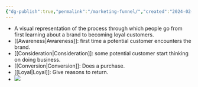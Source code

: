 ```yaml
---
{"dg-publish":true,"permalink":"/marketing-funnel/","created":"2024-02-29T12:31:56.965-05:00","updated":"2024-03-11T19:25:23.540-05:00"}
---
```


- A visual representation of the process through which people go from first learning about a brand to becoming loyal customers.
- [[Awareness\|Awareness]]: first time a potential customer encounters the brand.
- [[Consideration\|Consideration]]: some potential customer start thinking on doing business.
- [[Conversion\|Conversion]]: Does a purchase.
- [[Loyal\|Loyal]]: Give reasons to return.
- ![](https://i.imgur.com/9SWuBk8.png)
